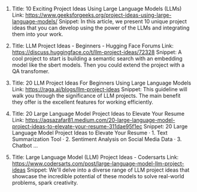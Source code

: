 1. Title: 10 Exciting Project Ideas Using Large Language Models (LLMs)
Link: https://www.geeksforgeeks.org/project-ideas-using-large-language-models/
Snippet: In this article, we present 10 unique project ideas that you can develop using the power of the LLMs and integrating them into your work.

2. Title: LLM Project Ideas - Beginners - Hugging Face Forums
Link: https://discuss.huggingface.co/t/llm-project-ideas/72328
Snippet: A cool project to start is building a semantic search with an embedding model like the sbert models. Then you could extend the project with a QA transfomer.

3. Title: 20 LLM Project Ideas For Beginners Using Large Language Models
Link: https://raga.ai/blogs/llm-project-ideas
Snippet: This guideline will walk you through the significance of LLM projects. The main benefit they offer is the excellent features for working efficiently.

4. Title: 20 Large Language Model Project Ideas to Elevate Your Resume
Link: https://aqsazafar81.medium.com/20-large-language-model-project-ideas-to-elevate-your-resume-311dae95f1ec
Snippet: 20 Large Language Model Project Ideas to Elevate Your Resume · 1. Text Summarization Tool · 2. Sentiment Analysis on Social Media Data · 3. Chatbot ...

5. Title: Large Language Model (LLM) Project Ideas - Codersarts
Link: https://www.codersarts.com/post/large-language-model-llm-project-ideas
Snippet: We'll delve into a diverse range of LLM project ideas that showcase the incredible potential of these models to solve real-world problems, spark creativity.